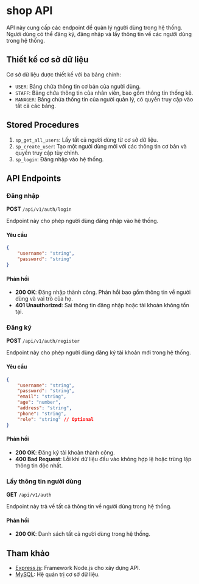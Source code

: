 # shop API

API này cung cấp các endpoint để quản lý người dùng trong hệ thống. Người dùng có thể đăng ký, đăng nhập và lấy thông tin về các người dùng trong hệ thống.

## Thiết kế cơ sở dữ liệu

Cơ sở dữ liệu được thiết kế với ba bảng chính:
- `USER`: Bảng chứa thông tin cơ bản của người dùng.
- `STAFF`: Bảng chứa thông tin của nhân viên, bao gồm thông tin thống kê.
- `MANAGER`: Bảng chứa thông tin của người quản lý, có quyền truy cập vào tất cả các bảng.

## Stored Procedures

1. `sp_get_all_users`: Lấy tất cả người dùng từ cơ sở dữ liệu.
2. `sp_create_user`: Tạo một người dùng mới với các thông tin cơ bản và quyền truy cập tùy chỉnh.
3. `sp_login`: Đăng nhập vào hệ thống.

## API Endpoints

### Đăng nhập

**POST** `/api/v1/auth/login`

Endpoint này cho phép người dùng đăng nhập vào hệ thống.

#### Yêu cầu

```json
{
    "username": "string",
    "password": "string"
}
```

#### Phản hồi

- **200 OK**: Đăng nhập thành công. Phản hồi bao gồm thông tin về người dùng và vai trò của họ.
- **401 Unauthorized**: Sai thông tin đăng nhập hoặc tài khoản không tồn tại.

### Đăng ký

**POST** `/api/v1/auth/register`

Endpoint này cho phép người dùng đăng ký tài khoản mới trong hệ thống.

#### Yêu cầu

```json
{
    "username": "string",
    "password": "string",
    "email": "string",
    "age": "number",
    "address": "string",
    "phone": "string",
    "role": "string" // Optional
}
```

#### Phản hồi

- **200 OK**: Đăng ký tài khoản thành công.
- **400 Bad Request**: Lỗi khi dữ liệu đầu vào không hợp lệ hoặc trùng lặp thông tin độc nhất.

### Lấy thông tin người dùng

**GET** `/api/v1/auth`

Endpoint này trả về tất cả thông tin về người dùng trong hệ thống.

#### Phản hồi

- **200 OK**: Danh sách tất cả người dùng trong hệ thống.

## Tham khảo

- [Express.js](https://expressjs.com/): Framework Node.js cho xây dựng API.
- [MySQL](https://www.mysql.com/): Hệ quản trị cơ sở dữ liệu.
